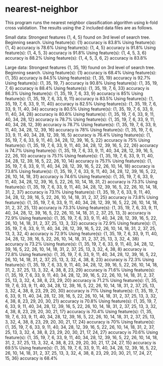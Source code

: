 # nearest-neighbor
This program runs the nearest neighbor classification algorithm using k-fold cross validation.
The results using the 2 included data files are as follows.

Small data: Strongest features {1, 4, 5} found on 3rd level of search tree.
Beginning search.
Using feature(s): {1} accuracy is 83.8%
Using feature(s): {1, 4} accuracy is 78.6%
Using feature(s): {1, 4, 5} accuracy is 91.8%
Using feature(s): {1, 4, 5, 3} accuracy is 91.8%
Using feature(s): {1, 4, 5, 3, 6} accuracy is 88.2%
Using feature(s): {1, 4, 5, 3, 6, 2} accuracy is 83.8%

Large data: Strongest features {1, 35, 19} found on 3rd level of search tree.
Beginning search.
Using feature(s): {1} accuracy is 68.4%
Using feature(s): {1, 35} accuracy is 84.5%
Using feature(s): {1, 35, 19} accuracy is 92.7%
Using feature(s): {1, 35, 19, 7} accuracy is 90.8%
Using feature(s): {1, 35, 19, 7, 6} accuracy is 88.4%
Using feature(s): {1, 35, 19, 7, 6, 33} accuracy is 86.3%
Using feature(s): {1, 35, 19, 7, 6, 33, 9} accuracy is 85%
Using feature(s): {1, 35, 19, 7, 6, 33, 9, 11} accuracy is 83.5%
Using feature(s): {1, 35, 19, 7, 6, 33, 9, 11, 40} accuracy is 82.5%
Using feature(s): {1, 35, 19, 7, 6, 33, 9, 11, 40, 34} accuracy is 80.5%
Using feature(s): {1, 35, 19, 7, 6, 33, 9, 11, 40, 34, 28} accuracy is 80.6%
Using feature(s): {1, 35, 19, 7, 6, 33, 9, 11, 40, 34, 28, 12} accuracy is 78.7%
Using feature(s): {1, 35, 19, 7, 6, 33, 9, 11, 40, 34, 28, 12, 39} accuracy is 78.7%
Using feature(s): {1, 35, 19, 7, 6, 33, 9, 11, 40, 34, 28, 12, 39, 16} accuracy is 78%
Using feature(s): {1, 35, 19, 7, 6, 33, 9, 11, 40, 34, 28, 12, 39, 16, 5} accuracy is 76.4%
Using feature(s): {1, 35, 19, 7, 6, 33, 9, 11, 40, 34, 28, 12, 39, 16, 5, 22} accuracy is 75%
Using feature(s): {1, 35, 19, 7, 6, 33, 9, 11, 40, 34, 28, 12, 39, 16, 5, 22, 26} accuracy is 74.7%
Using feature(s): {1, 35, 19, 7, 6, 33, 9, 11, 40, 34, 28, 12, 39, 16, 5, 22, 26, 10} accuracy is 75.1%
Using feature(s): {1, 35, 19, 7, 6, 33, 9, 11, 40, 34, 28, 12, 39, 16, 5, 22, 26, 10, 14} accuracy is 75.1%
Using feature(s): {1, 35, 19, 7, 6, 33, 9, 11, 40, 34, 28, 12, 39, 16, 5, 22, 26, 10, 14, 18} accuracy is 73.8%
Using feature(s): {1, 35, 19, 7, 6, 33, 9, 11, 40, 34, 28, 12, 39, 16, 5, 22, 26, 10, 14, 18, 31} accuracy is 74.6%
Using feature(s): {1, 35, 19, 7, 6, 33, 9, 11, 40, 34, 28, 12, 39, 16, 5, 22, 26, 10, 14, 18, 31, 2} accuracy is 73.3%
Using feature(s): {1, 35, 19, 7, 6, 33, 9, 11, 40, 34, 28, 12, 39, 16, 5, 22, 26, 10, 14, 18, 31, 2, 37} accuracy is 73.1%
Using feature(s): {1, 35, 19, 7, 6, 33, 9, 11, 40, 34, 28, 12, 39, 16, 5, 22, 26, 10, 14, 18, 31, 2, 37, 25} accuracy is 73.8%
Using feature(s): {1, 35, 19, 7, 6, 33, 9, 11, 40, 34, 28, 12, 39, 16, 5, 22, 26, 10, 14, 18, 31, 2, 37, 25, 13} accuracy is 73.3%
Using feature(s): {1, 35, 19, 7, 6, 33, 9, 11, 40, 34, 28, 12, 39, 16, 5, 22, 26, 10, 14, 18, 31, 2, 37, 25, 13, 3} accuracy is 72.9%
Using feature(s): {1, 35, 19, 7, 6, 33, 9, 11, 40, 34, 28, 12, 39, 16, 5, 22, 26, 10, 14, 18, 31, 2, 37, 25, 13, 3, 32} accuracy is 72.9%
Using feature(s): {1, 35, 19, 7, 6, 33, 9, 11, 40, 34, 28, 12, 39, 16, 5, 22, 26, 10, 14, 18, 31, 2, 37, 25, 13, 3, 32, 4} accuracy is 72.9%
Using feature(s): {1, 35, 19, 7, 6, 33, 9, 11, 40, 34, 28, 12, 39, 16, 5, 22, 26, 10, 14, 18, 31, 2, 37, 25, 13, 3, 32, 4, 38} accuracy is 73.2%
Using feature(s): {1, 35, 19, 7, 6, 33, 9, 11, 40, 34, 28, 12, 39, 16, 5, 22, 26, 10, 14, 18, 31, 2, 37, 25, 13, 3, 32, 4, 38, 8} accuracy is 72.8%
Using feature(s): {1, 35, 19, 7, 6, 33, 9, 11, 40, 34, 28, 12, 39, 16, 5, 22, 26, 10, 14, 18, 31, 2, 37, 25, 13, 3, 32, 4, 38, 8, 23} accuracy is 72.3%
Using feature(s): {1, 35, 19, 7, 6, 33, 9, 11, 40, 34, 28, 12, 39, 16, 5, 22, 26, 10, 14, 18, 31, 2, 37, 25, 13, 3, 32, 4, 38, 8, 23, 29} accuracy is 71.6%
Using feature(s): {1, 35, 19, 7, 6, 33, 9, 11, 40, 34, 28, 12, 39, 16, 5, 22, 26, 10, 14, 18, 31, 2, 37, 25, 13, 3, 32, 4, 38, 8, 23, 29, 20} accuracy is 71.2%
Using feature(s): {1, 35, 19, 7, 6, 33, 9, 11, 40, 34, 28, 12, 39, 16, 5, 22, 26, 10, 14, 18, 31, 2, 37, 25, 13, 3, 32, 4, 38, 8, 23, 29, 20, 30} accuracy is 71%
Using feature(s): {1, 35, 19, 7, 6, 33, 9, 11, 40, 34, 28, 12, 39, 16, 5, 22, 26, 10, 14, 18, 31, 2, 37, 25, 13, 3, 32, 4, 38, 8, 23, 29, 20, 30, 21} accuracy is 70.8%
Using feature(s): {1, 35, 19, 7, 6, 33, 9, 11, 40, 34, 28, 12, 39, 16, 5, 22, 26, 10, 14, 18, 31, 2, 37, 25, 13, 3, 32, 4, 38, 8, 23, 29, 20, 30, 21, 17} accuracy is 70.4%
Using feature(s): {1, 35, 19, 7, 6, 33, 9, 11, 40, 34, 28, 12, 39, 16, 5, 22, 26, 10, 14, 18, 31, 2, 37, 25, 13, 3, 32, 4, 38, 8, 23, 29, 20, 30, 21, 17, 24} accuracy is 70%
Using feature(s): {1, 35, 19, 7, 6, 33, 9, 11, 40, 34, 28, 12, 39, 16, 5, 22, 26, 10, 14, 18, 31, 2, 37, 25, 13, 3, 32, 4, 38, 8, 23, 29, 20, 30, 21, 17, 24, 27} accuracy is 70.6%
Using feature(s): {1, 35, 19, 7, 6, 33, 9, 11, 40, 34, 28, 12, 39, 16, 5, 22, 26, 10, 14, 18, 31, 2, 37, 25, 13, 3, 32, 4, 38, 8, 23, 29, 20, 30, 21, 17, 24, 27, 15} accuracy is 69.5%
Using feature(s): {1, 35, 19, 7, 6, 33, 9, 11, 40, 34, 28, 12, 39, 16, 5, 22, 26, 10, 14, 18, 31, 2, 37, 25, 13, 3, 32, 4, 38, 8, 23, 29, 20, 30, 21, 17, 24, 27, 15, 36} accuracy is 68.4%
